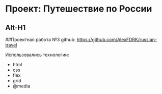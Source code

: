 # Проект: Путешествие по России
Alt-H1
------ 
##Проектная работа №3
github: https://github.com/AlexFDRK/russian-travel

Использовались технологии:
* html
* css
* flex
* grid
* @media
